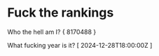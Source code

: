 # Fuck the rankings

Who the hell am I?
{ 8170488 }

What fucking year is it?
[ 2024-12-28T18:00:00Z ]
